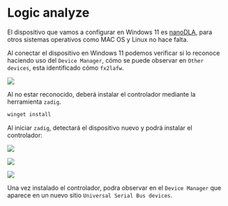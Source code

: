 # Logic analyze

El dispositivo que vamos a configurar en Windows 11 es [nanoDLA](https://github.com/wuxx/nanoDLA), para otros sistemas operativos como MAC OS y Linux no hace falta.

Al conectar el dispositivo en Windows 11 podemos verificar si lo reconoce haciendo uso del `Device Manager`, cómo se puede observar en `Other devices`, esta identificado cómo `fx2lafw`.

![](https://github.com/nstrappazzonc/CH552/blob/main/assets/doc/logic_analyze/windows01.png?raw=true)

Al no estar reconocido, deberá instalar el controlador mediante la herramienta `zadig`.

```powershell
winget install 
```

Al iniciar `zadig`, detectará el dispositivo nuevo y podrá instalar el controlador:

![](https://github.com/nstrappazzonc/CH552/blob/main/assets/doc/logic_analyze/windows02.png?raw=true)

![](https://github.com/nstrappazzonc/CH552/blob/main/assets/doc/logic_analyze/windows03.png?raw=true)

![](https://github.com/nstrappazzonc/CH552/blob/main/assets/doc/logic_analyze/windows04.png?raw=true)

Una vez instalado el controlador, podra observar en el `Device Manager` que aparece en un nuevo sitio `Universal Serial Bus devices`.
